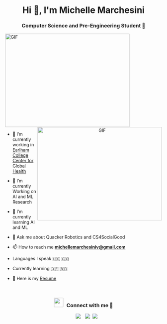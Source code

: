 <h1 align="center">Hi 👋, I'm Michelle Marchesini</a></h1>
<h3 align="center"> Computer Science and Pre-Engineering Student 🔭 </h3>

<a target="_blank">
  <img src="https://media.giphy.com/media/JrkLdkC80AMuZWGXYe/giphy.gif" alt="GIF" height="300" width="400">
</a>

<a target="_blank" align="center">
  <img align="right" top="500" height="300" width="400" alt="GIF" src="https://media4.giphy.com/media/JrkLdkC80AMuZWGXYe/giphy.gif">
</a>


- 🔭 I’m currently working in <a href="https://earlham.edu/academics/epic/center-for-global-health/" target="blank">Earlham College Center for Global Health</a>

- 🌱 I’m currently Working on AI and ML Research

- 🌱 I’m currently learning AI and ML

- 💬 Ask me about Quacker Robotics and CS4SocialGood

- 📫 How to reach me **michellemarchesiniv@gmail.com**

- Languages I speak 🇺🇸 🇨🇴

- Currently learning 🇩🇪 🇧🇷

- 📄 Here is my <a href="https://github.com/100rabhcsmc/Me.io/blob/master/01SaurabhChavanReactNativeResume.pdf" target="blank">Resume</a>
<br/>
<h3 align="center" > <img src="https://media.giphy.com/media/iY8CRBdQXODJSCERIr/giphy.gif" width="30" height="30" style="margin-right: 10px;">Connect with me 🤝 </h3>

<p align="center">

 <div align="center"  class="icons-social" style="margin-left: 10px;">
        <a style="margin-left: 10px;"  target="_blank" href="https://www.linkedin.com/in/mmarchesiniv/">
			<img src="https://img.icons8.com/doodle/40/000000/linkedin--v2.png"></a>
        <a style="margin-left: 10px;" target="_blank" href="https://github.com/marchmich">
		<img src="https://img.icons8.com/doodle/40/000000/github--v1.png"></a>
		<a style="margin-left: 5px;" target="_blank" href="https://github.com/100rabhcsmc/Me.io/blob/master/01SaurabhChavanReactNativeResume.pdf">
					<img src="https://img.icons8.com/plasticine/0.5x/resume.png" ></a>
      </div>

</p>
